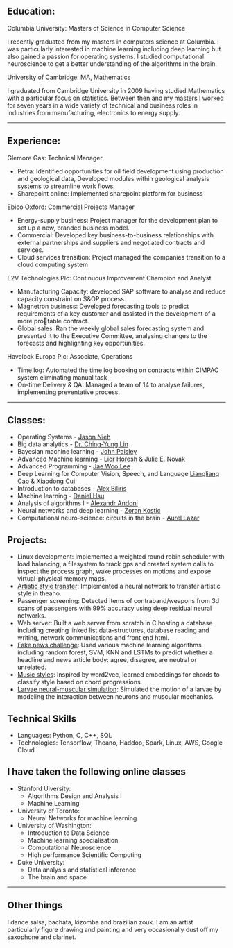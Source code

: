 ## Education:

Columbia University: Masters of Science in Computer Science

I recently graduated from my masters in computers science at Columbia. I was particularly interested in machine learning including deep learning but also gained a passion for operating systems. I studied computational neuroscience to get a better understanding of the algorithms in the brain.

University of Cambridge: MA, Mathematics

I graduated from Cambridge University in 2009 having studied Mathematics with a particular focus on statistics. Between then and my masters I worked for seven years in a wide variety of technical and business roles in industries from manufacturing, electronics to energy supply.

---
## Experience:
 Glemore Gas: Technical Manager
* Petra: Identified opportunities for oil field development using production and geological data, Developed modules within geological analysis systems to streamline work flows.
* Sharepoint online: Implemented sharepoint platform for business

Ebico Oxford: Commercial Projects Manager
* Energy-supply business: Project manager for the development plan to set up a new, branded business model.
* Commercial: Developed key business-to-business relationships with external partnerships and suppliers and negotiated contracts and services.
* Cloud services transition: Project managed the companies transition to a cloud computing system

E2V Technologies Plc: Continuous Improvement Champion and Analyst
* Manufacturing Capacity: developed SAP software to analyse and reduce capacity constraint on S&OP process.
* Magnetron business: Developed forecasting tools to predict requirements of a key customer and assisted in the development of a more protable contract.
* Global sales: Ran the weekly global sales forecasting system and presented it to the Executive Committee, analysing changes to the forecasts and highlighting key opportunities.

Havelock Europa Plc: Associate, Operations
* Time log: Automated the time log booking on contracts within CIMPAC system eliminating manual task
* On-time Delivery & QA: Managed a team of 14 to analyse failures, implementing preventative process.

---
## Classes:

 - Operating Systems - [Jason Nieh](http://www.cs.columbia.edu/~nieh/)
 - Big data analytics - [Dr. Ching-Yung Lin](https://www.ee.columbia.edu/~cylin/course/bigdata/)
 - Bayesian machine learning - [John Paisley](http://www.columbia.edu/~jwp2128)
 - Advanced Machine learning - [Lior Horesh](http://researcher.watson.ibm.com/researcher/view.php?person=us-lhoresh) & Julie E. Novak
 - Advanced Programming - [Jae Woo Lee](http://www.cs.columbia.edu/~jae/)
 - Deep Learning for Computer Vision, Speech, and Language [Liangliang Cao](http://llcao.net/) & [Xiaodong Cui](http://researcher.watson.ibm.com/researcher/view.php?person=us-cuix)
 - Introduction to databases - [Alex Biliris](http://www.cs.columbia.edu/~biliris/)
 - Machine learning - [Daniel Hsu](http://www.cs.columbia.edu/~djhsu/)
 - Analysis of algorithms I - [Alexandr Andoni](http://www.mit.edu/~andoni/)
 - Neural networks and deep learning - [Zoran Kostic](https://sites.google.com/site/mobiledcc/people/zk-my-page/)
 - Computational neuro-science: circuits in the brain - [Aurel Lazar](http://www.ee.columbia.edu/~aurel//)

## Projects:

 * Linux development: Implemented a weighted round robin scheduler with load balancing, a filesystem to track gps and created system calls to inspect the process graph, wake processes on motions and expose virtual-physical memory maps.
 * [Artistic style transfer](https://github.com/yogeshg/artistic-styles): Implemented a neural network to transfer artistic style in theano.
 * Passenger screening: Detected items of contraband/weapons from 3d scans of passengers with 99% accuracy using deep residual neural networks.
 * Web server: Built a web server from scratch in C hosting a database including creating linked list data-structures, database reading and writing, network communications and front end html.
 * [Fake news challenge](https://goddenrich.github.io/aml-fnc/index.html): Used various machine learning algorithms including random forest, SVM, KNN and LSTMs to predict whether a headline and news article body: agree, disagree, are neutral or unrelated.
 * [Music styles](https://goddenrich.github.io/music-styles/index.html): Inspired by word2vec, learned embeddings for chords to classify style based on chord progressions.
 * [Larvae neural-muscular simulation](https://github.com/goddenrich/larvae_movement): Simulated the motion of a larvae by modeling the interaction between neurons and muscular mechanics.

## Technical Skills

 * Languages: Python, C, C++, SQL
 * Technologies: Tensorflow, Theano, Haddop, Spark, Linux, AWS, Google Cloud

## I have taken the following online classes

* Stanford Uiversity:
  * Algorithms Design and Analysis I
  * Machine Learning
* University of Toronto:
  * Neural Networks for machine learning
* University of Washington:
  * Introduction to Data Science
  * Machine learning specialisation
  * Computational Neuroscience
  * High performance Scientific Computing
* Duke University:
  * Data analysis and statistical inference
  * The brain and space

---
## Other things

I dance salsa, bachata, kizomba and brazilian zouk. I am an artist particularly figure drawing and painting and very occasionally dust off my saxophone and clarinet.
